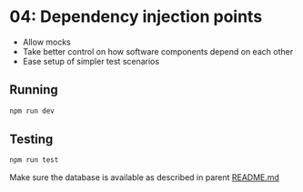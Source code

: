 # 04: Dependency injection points

- Allow mocks
- Take better control on how software components depend on each other
- Ease setup of simpler test scenarios

## Running

```bash
npm run dev
```

## Testing

```bash
npm run test
```

Make sure the database is available as described in parent [README.md](../README.md)
